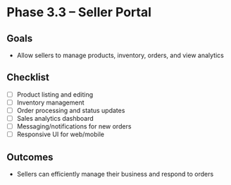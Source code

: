 # Phase 3.3 – Seller Portal

## Goals
- Allow sellers to manage products, inventory, orders, and view analytics

## Checklist
- [ ] Product listing and editing
- [ ] Inventory management
- [ ] Order processing and status updates
- [ ] Sales analytics dashboard
- [ ] Messaging/notifications for new orders
- [ ] Responsive UI for web/mobile

## Outcomes
- Sellers can efficiently manage their business and respond to orders
